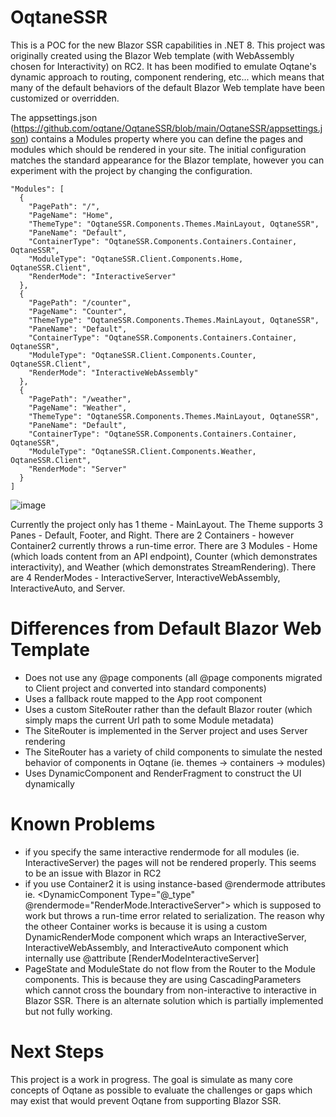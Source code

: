 # OqtaneSSR

This is a POC for the new Blazor SSR capabilities in .NET 8. This project was originally created using the Blazor Web template (with WebAssembly chosen for Interactivity) on RC2. It has been modified to emulate Oqtane's dynamic approach to routing, component rendering, etc... which means that many of the default behaviors of the default Blazor Web template have been customized or overridden.

The appsettings.json (https://github.com/oqtane/OqtaneSSR/blob/main/OqtaneSSR/appsettings.json) contains a Modules property where you can define the pages and modules which should be rendered in your site. The initial configuration matches the standard appearance for the Blazor template, however you can experiment with the project by changing the configuration.

```
"Modules": [
  {
    "PagePath": "/",
    "PageName": "Home",
    "ThemeType": "OqtaneSSR.Components.Themes.MainLayout, OqtaneSSR",
    "PaneName": "Default",
    "ContainerType": "OqtaneSSR.Components.Containers.Container, OqtaneSSR",
    "ModuleType": "OqtaneSSR.Client.Components.Home, OqtaneSSR.Client",
    "RenderMode": "InteractiveServer"
  },
  {
    "PagePath": "/counter",
    "PageName": "Counter",
    "ThemeType": "OqtaneSSR.Components.Themes.MainLayout, OqtaneSSR",
    "PaneName": "Default",
    "ContainerType": "OqtaneSSR.Components.Containers.Container, OqtaneSSR",
    "ModuleType": "OqtaneSSR.Client.Components.Counter, OqtaneSSR.Client",
    "RenderMode": "InteractiveWebAssembly"
  },
  {
    "PagePath": "/weather",
    "PageName": "Weather",
    "ThemeType": "OqtaneSSR.Components.Themes.MainLayout, OqtaneSSR",
    "PaneName": "Default",
    "ContainerType": "OqtaneSSR.Components.Containers.Container, OqtaneSSR",
    "ModuleType": "OqtaneSSR.Client.Components.Weather, OqtaneSSR.Client",
    "RenderMode": "Server"
  }
]
```

![image](https://github.com/oqtane/OqtaneSSR/assets/4840590/ff3c35a9-236e-48f8-bff1-5aa9174b39ba)

Currently the project only has 1 theme - MainLayout. The Theme supports 3 Panes - Default, Footer, and Right. There are 2 Containers - however Container2 currently throws a run-time error. There are 3 Modules - Home (which loads content from an API endpoint), Counter (which demonstrates interactivity), and Weather (which demonstrates StreamRendering). There are 4 RenderModes - InteractiveServer, InteractiveWebAssembly, InteractiveAuto, and Server.

# Differences from Default Blazor Web Template

- Does not use any @page components (all @page components migrated to Client project and converted into standard components)
- Uses a fallback route mapped to the App root component
- Uses a custom SiteRouter rather than the default Blazor router (which simply maps the current Url path to some Module metadata)
- The SiteRouter is implemented in the Server project and uses Server rendering
- The SiteRouter has a variety of child components to simulate the nested behavior of components in Oqtane (ie. themes -> containers -> modules)
- Uses DynamicComponent and RenderFragment to construct the UI dynamically

# Known Problems

- if you specify the same interactive rendermode for all modules (ie. InteractiveServer) the pages will not be rendered properly. This seems to be an issue with Blazor in RC2
- if you use Container2 it is using instance-based @rendermode attributes ie. <DynamicComponent Type="@_type" @rendermode="RenderMode.InteractiveServer"></DynamicComponent> which is supposed to work but throws a run-time error related to serialization. The reason why the otheer Container works is because it is using a custom DynamicRenderMode component which wraps an InteractiveServer, InteractiveWebAssembly, and InteractiveAuto component which internally use @attribute [RenderModeInteractiveServer]
- PageState and ModuleState do not flow from the Router to the Module components. This is because they are using CascadingParameters which cannot cross the boundary from non-interactive to interactive in Blazor SSR. There is an alternate solution which is partially implemented but not fully working.

# Next Steps

This project is a work in progress. The goal is simulate as many core concepts of Oqtane as possible to evaluate the challenges or gaps which may exist that would prevent Oqtane from supporting Blazor SSR.



